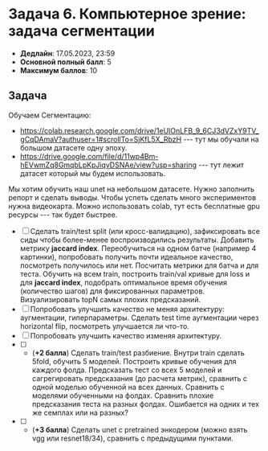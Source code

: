 # Задача 6. Компьютерное зрение: задача сегментации

* **Дедлайн**: 17.05.2023, 23:59
* **Основной полный балл**: 5
* **Максимум баллов**: 10

## Задача

Обучаем Сегментацию:
- https://colab.research.google.com/drive/1eUIOnLFB_9_6CJ3dVZxY9TV_gCqDAmaV?authuser=1#scrollTo=SjKfL5X_RbzH --- тут мы обучали на большом датасете одну эпоху.
- https://drive.google.com/file/d/11wp4Bm-hEVwmZq8GmqbLpKpJiqvDSNAe/view?usp=sharing --- тут лежит датасет который мы будем использовать.

Мы хотим обучить наш unet на небольшом датасете. Нужно заполнить репорт и сделать выводы.
Чтобы успеть сделать много экспериментов нужна видеокарта. Можно использовать colab, тут есть бесплатные gpu ресурсы --- так будет быстрее.


- [ ] Сделать train/test split (или кросс-валидацию), зафиксировать все сиды чтобы более-менее воспроизводились результаты. Добавить метрику **jaccard index**. Переобучиться на одном батче (например 4 картинки), попробовать получить почти идеальное качество, посмотреть получилось или нет. Посчитать метрики для батча и для теста. Обучить на всем train, построить train/val кривые для loss и для **jaccard index**, подобрать оптимальное время обучения (количество шагов) для фиксированных параметров. Визуализировать topN самых плохих предсказаний.
- [ ] Попробовать улучшить качество не меняя архитектуру: аугментации, гиперпараметры. Сделать test time аугментации через horizontal flip, посмотреть улучшается ли что-то.
- [ ] Попробовать улучшить качество изменяя архитектуру.
- [ ] * (**+2 балла**) Сделать train/test разбиение. Внутри train сделать 5fold, обучить 5 моделей. Построить кривые обучения для каждого фолда. Предсказать тест со всех 5 моделей и сагрегировать предсказания (до расчета метрик), сравнить с одной моделью обученной на всех данных. Сравнить с моделями обученными на фолдах. Сравнить плохие предсказания теста на разных фолдах. Ошибается на одних и тех же семплах или на разных?
- [ ] * (**+3 балла**) Сделать unet с pretrained энкодером (можно взять vgg или resnet18/34), сравнить с предыдущими пунктами.
